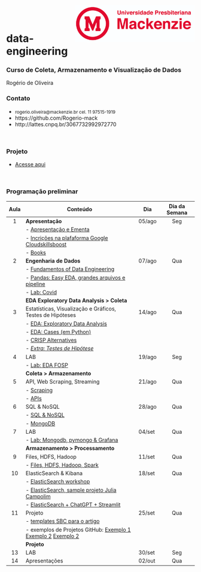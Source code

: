 <img src="https://github.com/Rogerio-mack/data-engineering/blob/main/mack_logo.png?raw=true" height="100" align="right"/></a>

<br>
<br>

# data-engineering
### Curso de Coleta, Armazenamento e Visualização de Dados

Rogério de Oliveira 

### Contato
<p>
  <ul>
    <li> <small>rogerio.oliveira@mackenzie.br cel. 11 97515-1919</small> </li> 
    <li> https://github.com/Rogerio-mack </li>                   
    <li> http://lattes.cnpq.br/3067732992972770 </li>  
  </ul>
</p>


<br>

### Projeto 

* [Acesse aqui](https://github.com/Rogerio-mack/data-engineering/blob/main/Aula_04/Projeto.pdf)

<br>

### Programação preliminar
| **Aula** | **Conteúdo**                                               | **Dia** | **Dia da       Semana** |
|:--------:|------------------------------------------------------------|---------|:-----------------------:|
|     1    | **Apresentação**                                           | 05/ago  |           Seg           |
|          | - [Apresentação e Ementa](https://github.com/Rogerio-mack/data-engineering/tree/main/Aula_01) | | 
|          | - [Incrições na plafaforma Google Cloudskillsboost](https://github.com/Rogerio-mack/data-engineering/blob/main/Aula_02/cloudskillsboost.md) | | |
|          | - [Books](https://github.com/Rogerio-mack/data-engineering/tree/main/Books) | | |
|     2    | **Engenharia de Dados**                                    | 07/ago  |           Qua           |
|          | - [Fundamentos of Data Engineering](https://colab.research.google.com/github/Rogerio-mack/data-engineering/blob/main/A02_2.ipynb) | | |
|          | - [Pandas: Easy EDA, grandes arquivos e pipeline](https://colab.research.google.com/github/Rogerio-mack/data-engineering/blob/main/A_02_PandasPipe.ipynb) | | |
|          | - [Lab: Covid](https://colab.research.google.com/github/Rogerio-mack/data-engineering/blob/main/A_02_PandasPipe_lab.ipynb) | | |
|          | **EDA Exploratory Data Analysis > Coleta**                 |         |                         |
|     3    | Estatísticas, Visualização e Gráficos, Testes de Hipóteses | 14/ago  |           Qua           |
|          | - [EDA: Exploratory Data Analysis](https://colab.research.google.com/github/Rogerio-mack/data-engineering/blob/main/A3_01_EDA.ipynb) | | |
|          | - [EDA: Cases (em Python)](https://colab.research.google.com/github/Rogerio-mack/data-engineering/blob/main/A3_01_EDACases.ipynb) | | |
|          | - [CRISP Alternatives](https://colab.research.google.com/github/Rogerio-mack/data-engineering/blob/main/A3_01_CRISPAlternatives.ipynb) | | |
|          | - [*Extra: Testes de Hipótese*](https://colab.research.google.com/github/Rogerio-mack/data-engineering/blob/main/A3_Extra_Htestes_resolvidos.ipynb) | | |
|     4    | LAB                                                        | 19/ago  |           Seg           |
|          | - [Lab: EDA FOSP](https://colab.research.google.com/github/Rogerio-mack/data-engineering/blob/main/A3_04EDA_Lab.ipynb) | | |
|          | **Coleta > Armazenamento**                                 |         |                         |
|     5    | API, Web Scraping, Streaming                              | 21/ago  |           Qua           |
|          | - [Scraping](https://colab.research.google.com/github/Rogerio-mack/data-engineering/blob/main/A05_WebScraping.ipynb) | | |
|          | - [APIs](https://colab.research.google.com/github/Rogerio-mack/data-engineering/blob/main/A05_WebAPIs.ipynb) | | |
|     6    | SQL & NoSQL                                                | 28/ago  |           Qua           |
|          | - [SQL & NoSQL](https://colab.research.google.com/github/Rogerio-mack/data-engineering/blob/main/A05_SQL_NoSQL.ipynb) | | |
|          | - [MongoDB](https://colab.research.google.com/github/Rogerio-mack/data-engineering/blob/main/A05_MongoDB.ipynb) | | |
|     7    | LAB                                                        | 04/set  |           Qua           |
|          | - [Lab: Mongodb, pymongo & Grafana](https://colab.research.google.com/github/Rogerio-mack/data-engineering/blob/main/aula07_pymongo_grafana.ipynb) | | |
|          | **Armazenamento > Processamento**                          |         |                         |
|     9    | Files, HDFS, Hadoop                                        | 11/set  |           Qua           |
|          | - [Files, HDFS, Hadoop, Spark](https://colab.research.google.com/github/Rogerio-mack/data-engineering/blob/main/Aula_08.ipynb) | | |
|    10    | ElasticSearch & Kibana                                    | 18/set  |           Qua           |
|          | - [ElasticSearch workshop](https://github.com/jcampolim/wtt-elasticsearch) | | |
|          | - [ElasticSearch, sample projeto Julia Campolim](https://github.com/jcampolim/iniciacao-tecnologica) | | |
|          | - [ElasticSearch + ChatGPT + Streamlit](https://github.com/Rogerio-mack/workshop-elastic) | | |
|    11    | Projeto                                                    | 25/set  |           Qua           |   
|          | - [templates SBC para o artigo](https://www.sbc.org.br/documentosinstitucionais/#publicacoes) | | |
|          | - exemplos de Projetos GitHub: [Exemplo 1](https://github.com/saic-fi/Bayesian-Prompt-Learning/tree/main) [Exemplo 2](https://github.com/jcampolim/iniciacao-tecnologica) [Exemplo 2](https://github.com/open-vlf) |||
|          | **Projeto**                                                |         |                         |
|    13    | LAB                                                        | 30/set  |           Seg           |
|    14    | Apresentações                                              | 02/out  |           Qua           |



